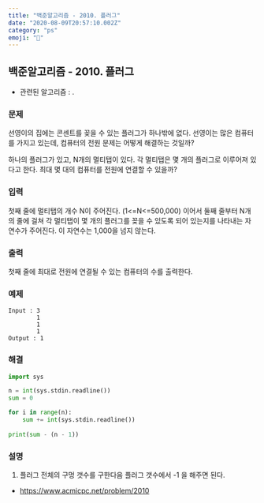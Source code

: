 ```yaml
---
title: "백준알고리즘 - 2010. 플러그"
date: "2020-08-09T20:57:10.002Z"
category: "ps"
emoji: "🔌"
---
```


## 백준알고리즘 - 2010. 플러그

- 관련된 알고리즘 : .

### 문제

선영이의 집에는 콘센트를 꽂을 수 있는 플러그가 하나밖에 없다. 선영이는 많은 컴퓨터를 가지고 있는데, 컴퓨터의 전원 문제는 어떻게 해결하는 것일까?

하나의 플러그가 있고, N개의 멀티탭이 있다. 각 멀티탭은 몇 개의 플러그로 이루어져 있다고 한다. 최대 몇 대의 컴퓨터를 전원에 연결할 수 있을까?

### 입력

첫째 줄에 멀티탭의 개수 N이 주어진다. (1<=N<=500,000) 이어서 둘째 줄부터 N개의 줄에 걸쳐 각 멀티탭이 몇 개의 플러그를 꽂을 수 있도록 되어 있는지를 나타내는 자연수가 주어진다. 이 자연수는 1,000을 넘지 않는다.

### 출력

첫째 줄에 최대로 전원에 연결될 수 있는 컴퓨터의 수를 출력한다.

### 예제

```
Input : 3
        1
        1
        1
Output : 1
```

### 해결

```python
import sys

n = int(sys.stdin.readline())
sum = 0

for i in range(n):
    sum += int(sys.stdin.readline())
    
print(sum - (n - 1))
```

### 설명

1. 플러그 전체의 구멍 갯수를 구한다음 플러그 갯수에서 -1 을 해주면 된다.

- https://www.acmicpc.net/problem/2010

